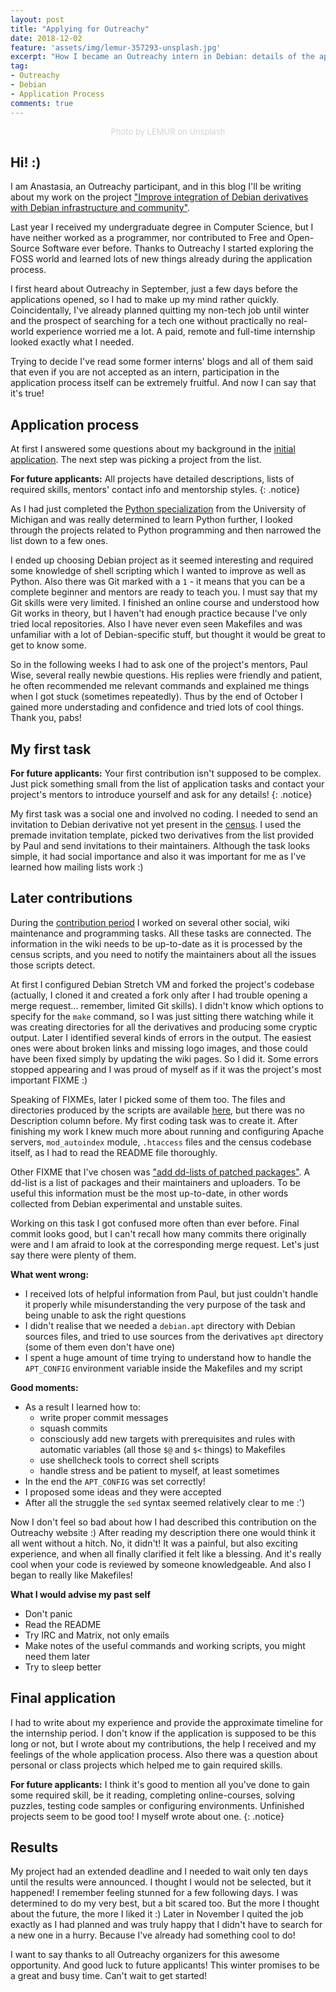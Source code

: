 ```yaml
---
layout: post
title: "Applying for Outreachy"
date: 2018-12-02
feature: 'assets/img/lemur-357293-unsplash.jpg'
excerpt: "How I became an Outreachy intern in Debian: details of the application process."
tag:
- Outreachy
- Debian
- Application Process
comments: true
---
```

<center><font size="-1" color="lightgrey">Photo by LEMUR on Unsplash</font></center>

## Hi! :)

I am Anastasia, an Outreachy participant, and in this blog I'll be writing about
my work on the project ["Improve integration of Debian derivatives with Debian infrastructure and community"](https://wiki.debian.org/Outreachy/Round16/Projects/DerivativesIntegration).

Last year I received my undergraduate degree in Computer Science, but I have neither
worked as a programmer, nor contributed to Free and Open-Source Software ever before.
Thanks to Outreachy I started exploring the FOSS world and learned lots of new
things already during the application process.

I first heard about Outreachy in September, just a few days before the applications
opened, so I had to make up my mind rather quickly. Coincidentally, I've already
planned quitting my non-tech job until winter and the prospect of searching for a tech
one without practically no real-world experience worried me a lot. A paid, remote and
full-time internship looked exactly what I needed.

Trying to decide I've read some former interns' blogs and all of them said that even if you
are not accepted as an intern, participation in the application process itself can be extremely
fruitful. And now I can say that it's true!

## Application process

At first I answered some questions about my background in the [initial application](https://www.outreachy.org/apply/eligibility/).
The next step was picking a project from the list.

**For future applicants:** All projects have detailed descriptions,
lists of required skills, mentors' contact info and mentorship styles.
{: .notice}

As I had just completed the [Python specialization](https://www.coursera.org/specializations/python)
from the University of Michigan and was really determined to learn Python further, I looked through
the projects related to Python programming and then narrowed the list down to a few ones.

I ended up choosing Debian project as it seemed interesting and required some knowledge of shell
scripting which I wanted to improve as well as Python. Also there was Git marked with a `1` - it means
that you can be a complete beginner and mentors are ready to teach you. I must say that my Git
skills were very limited. I finished an online course and understood how Git works in
theory, but I haven't had enough practice because I've only tried local repositories. Also I have
never even seen Makefiles and was unfamiliar with a lot of Debian-specific stuff, but thought it
would be great to get to know some.

So in the following weeks I had to ask one of the project's mentors, Paul Wise, several really
newbie questions. His replies were friendly and patient, he often recommended me relevant commands
and explained me things when I got stuck (sometimes repeatedly). Thus by the end of October I gained
more understading and confidence and tried lots of cool things. Thank you, pabs!

## My first task

**For future applicants:** Your first contribution isn't supposed to be complex. Just pick something small from the list of application tasks and contact your project's mentors to introduce yourself and ask for any details!
{: .notice}

My first task was a social one and involved no coding. I needed to send an invitation to Debian derivative
not yet present in the [census](https://wiki.debian.org/Derivatives/Census). I used the premade invitation
template, picked two derivatives from the list provided by Paul and send invitations to their maintainers.
Although the task looks simple, it had social importance and also it was important for me as
I've learned how mailing lists work :)

## Later contributions

During the [contribution period](https://www.outreachy.org/apply/make-contributions/) I worked
on several other social, wiki maintenance and programming tasks. All these tasks are connected.
The information in the wiki needs to be up-to-date as it is processed by the census scripts, and
you need to notify the maintainers about all the issues those scripts detect.

At first I configured Debian Stretch VM and forked the project's codebase (actually, I cloned
it and created a fork only after I had trouble opening a merge request... remember, limited Git
skills). I didn't know which options to specify for the `make` command, so I was just sitting there
watching while it was creating directories for all the derivatives and producing some cryptic output.
Later I identified several kinds of errors in the output. The easiest ones were about broken
links and missing logo images, and those could have been fixed simply by updating the wiki pages.
So I did it. Some errors stopped appearing and I was proud of myself as if it was the project's most
important FIXME :)

Speaking of FIXMEs, later I picked some of them too. The files and directories produced by the scripts
are available [here](http://deriv.debian.net/), but there was no Description column before. My first
coding task was to create it. After finishing my work I knew much more about running and configuring
Apache servers, `mod_autoindex` module, `.htaccess` files and the census codebase itself, as
I had to read the README file thoroughly.

Other FIXME that I've chosen was ["add dd-lists of patched packages"](https://salsa.debian.org/deriv-team/census/commit/01668e1f52b7362e6e3f71bd35655b11a4d449ec).
A dd-list is a list of packages and their maintainers and uploaders. To be useful this information must
be the most up-to-date, in other words collected from Debian experimental and unstable suites.

Working on this task I got confused more often than ever before. Final commit looks good, but I can't
recall how many commits there originally were and I am afraid to look at the corresponding merge request.
Let's just say there were plenty of them.

**What went wrong:**
- I received lots of helpful information from Paul, but just couldn't handle it properly while misunderstanding
the very purpose of the task and being unable to ask the right questions
- I didn't realise that we needed a `debian.apt` directory with Debian sources files, and tried to use
sources from the derivatives `apt` directory (some of them even don't have one)
- I spent a huge amount of time trying to understand how to handle the `APT_CONFIG` environment
variable inside the Makefiles and my script

**Good moments:**
- As a result I learned how to:
  - write proper commit messages
  - squash commits
  - consciously add new targets with prerequisites and rules with automatic variables (all those `$@` and
  `$<` things) to Makefiles
  - use shellcheck tools to correct shell scripts
  - handle stress and be patient to myself, at least sometimes
- In the end the `APT_CONFIG` was set correctly!
- I proposed some ideas and they were accepted
- After all the struggle the `sed` syntax seemed relatively clear to me :')

Now I don't feel so bad about how I had described this contribution on the Outreachy website :)
After reading my description there one would think it all went without a hitch. No, it didn't!
It was a painful, but also exciting experience, and when all finally clarified it felt like a blessing.
And it's really cool when your code is reviewed by someone knowledgeable. And also I began to really
like Makefiles!

**What I would advise my past self**
- Don't panic
- Read the README
- Try IRC and Matrix, not only emails
- Make notes of the useful commands and working scripts, you might need them later
- Try to sleep better

## Final application

I had to write about my experience and provide the approximate timeline for the internship period.
I don't know if the application is supposed to be this long or not, but I wrote about my contributions,
the help I received and my feelings of the whole application process. Also there was a question
about personal or class projects which helped me to gain required skills.

**For future applicants:** I think it's good to mention all you've done to gain some required skill, be it reading, completing online-courses, solving puzzles, testing code samples or configuring environments. Unfinished projects seem to be good too! I myself wrote about one.
{: .notice}

## Results

My project had an extended deadline and I needed to wait only ten days until the results were announced.
I thought I would not be selected, but it happened! I remember feeling stunned for a few following days.
I was determined to do my very best, but a bit scared too. But the more I thought about the future, the more I liked it :)
Later in November I quited the job exactly as I had planned and was truly happy that I didn't have to
search for a new one in a hurry. Because I've already had something cool to do!

I want to say thanks to all Outreachy organizers for this awesome opportunity. And good luck to future applicants!
This winter promises to be a great and busy time. Can't wait to get started!
